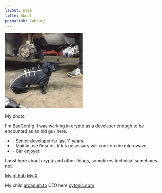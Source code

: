 ```yaml
---
layout: page
title: About
permalink: /about/
---
```


<div class="img-wrap">
    <img src="/assets/img/me.jpg" width="250" />
    <p>My photo</p>
</div>
I'm BadConfig. 
I was working in crypto as a developer enough to be encounted as an old guy here. 

<ul class="no-border-list">
 <li>- Senior developer for last 11 years. </li>
 <li>- Mainly use Rust but if it's nesessary will code on the microwave. </li>
 <li>- Car enjoyer. </li>
</ul>

I post here about crypto and other things, sometimes technical sometimes not.

[My github](https://github.com/BadConfig)
[My X](https://x.com/badconfig_eth)

My child [arcanum.to](https://arcanum.to)
CTO here [cytonic.com](https://cytonic.com)
